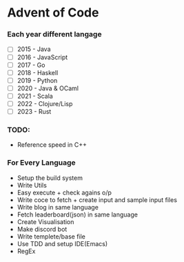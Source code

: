 # Advent of Code

### Each year different langage
  - [ ] 2015 - Java
  - [ ] 2016 - JavaScript
  - [ ] 2017 - Go
  - [ ] 2018 - Haskell
  - [ ] 2019 - Python
  - [ ] 2020 - Java & OCaml
  - [ ] 2021 - Scala
  - [ ] 2022 - Clojure/Lisp
  - [ ] 2023 - Rust

### TODO:
* Reference speed in C++

### For Every Language
* Setup the build system
* Write Utils
* Easy execute + check agains o/p
* Write coce to fetch + create input and sample input files
* Write blog in same language
* Fetch leaderboard(json) in same language
* Create Visualisation
* Make discord bot
* Write templete/base file
* Use TDD and setup IDE(Emacs)
* RegEx
